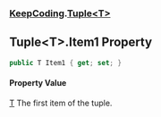 ### [KeepCoding](KeepCoding.md 'KeepCoding').[Tuple&lt;T&gt;](KeepCoding_Tuple_T_.md 'KeepCoding.Tuple&lt;T&gt;')
## Tuple&lt;T&gt;.Item1 Property
```csharp
public T Item1 { get; set; }
```
#### Property Value
[T](KeepCoding_Tuple_T_.md#KeepCoding_Tuple_T__T 'KeepCoding.Tuple&lt;T&gt;.T')
The first item of the tuple.  

